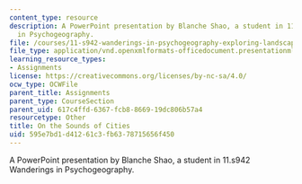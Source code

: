 ```yaml
---
content_type: resource
description: A PowerPoint presentation by Blanche Shao, a student in 11.s942 Wanderings
  in Psychogeography.
file: /courses/11-s942-wanderings-in-psychogeography-exploring-landscapes-of-history-biography-memory-culture-nature-poetry-surreality-fantasy-and-madness-fall-2020/595e7bd1d41261c3fb6378715656f450_MIT11_s942f20_shao_slides.pptx
file_type: application/vnd.openxmlformats-officedocument.presentationml.presentation
learning_resource_types:
- Assignments
license: https://creativecommons.org/licenses/by-nc-sa/4.0/
ocw_type: OCWFile
parent_title: Assignments
parent_type: CourseSection
parent_uid: 617c4ffd-6367-fcb8-8669-19dc806b57a4
resourcetype: Other
title: On the Sounds of Cities
uid: 595e7bd1-d412-61c3-fb63-78715656f450
---
```

A PowerPoint presentation by Blanche Shao, a student in 11.s942 Wanderings in Psychogeography.